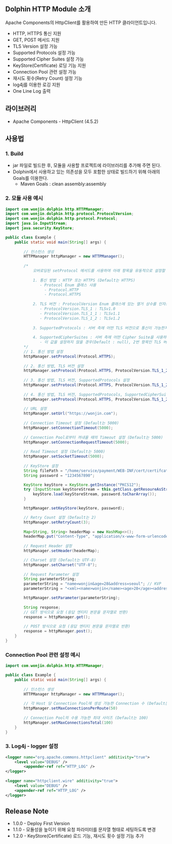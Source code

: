 ## Dolphin HTTP Module 소개

Apache Components의 HttpClient를 활용하여 만든 HTTP 클라이언트입니다.

* HTTP, HTTPS 통신 지원
* GET, POST 메서드 지원
* TLS Version 설정 가능
* Supported Protocols 설정 가능
* Supported Cipher Suites 설정 가능
* KeyStore(Certificate) 로딩 기능 지원
* Connection Pool 관련 설정 가능
* 재시도 횟수(Retry Count) 설정 기능 
* log4j를 이용한 로깅 지원
* One Line Log 출력

## 라이브러리

* Apache Components - HttpClient (4.5.2)

## 사용법

### 1. Build
 * jar 파일로 빌드한 후, 모듈을 사용할 프로젝트에 라이브러리를 추가해 주면 된다.
 * Dolphin에서 사용하고 있는 의존성을 모두 포함한 상태로 빌드하기 위해 아래의 Goals를 이용한다.
     - Maven Goals : clean assembly:assembly

### 2. 모듈 사용 예시

```java
import com.wonjin.dolphin.http.HTTPManager;
import com.wonjin.dolphin.http.protocol.ProtocolVersion;
import com.wonjin.dolphin.http.protocol.Protocol;
import java.io.InputStream;
import java.security.KeyStore;

public class Example {
    public static void main(String[] args) {
    
        // 인스턴스 생성
        HTTPManager httpManager = new HTTPManager();
        
        /*
            오버로딩된 setProtocol 메서드를 사용하여 아래 항목을 유동적으로 설정할 수 있다.
            
            1. 통신 방법 : HTTP 또는 HTTPS (Default는 HTTPS)
               - Protocol Enum 클래스 사용
                 - Protocol.HTTP
                 - Protocol.HTTPS
            
            2. TLS 버전 : ProtocolVersion Enum 클래스에 있는 열거 상수를 인자로 넣어 설정 (Default는 TLSv1.2)
               - ProtocolVersion.TLS_1 : TLSv1.0
               - ProtocolVersion.TLS_1_1 : TLSv1.1
               - ProtocolVersion.TLS_1_2 : TLSv1.2
               
            3. SupportedProtocols : 서버 측에 어떤 TLS 버전으로 통신이 가능한지를 알려주기 위한 값 (Default는 {TLSv1.1, TLSv1.2})
            
            4. SupportedCipherSuites : 서버 측에 어떤 Cipher Suite을 사용하여 통신이 가능한지를 알려주기 위한 값 (Default는 null)
               - 이 값을 설정하지 않을 경우(Default : null), 2번 항목인 TLS 버전 설정 값을 기준으로 SupportedCipherSuites가 구성된다.
        */
        // 1. 통신 방법 설정
        httpManager.setProtocol(Protocol.HTTPS);
        
        // 2. 통신 방법, TLS 버전 설정
        httpManager.setProtocol(Protocol.HTTPS, ProtocolVersion.TLS_1_2);
        
        // 3. 통신 방법, TLS 버전, SupportedProtocols 설정
        httpManager.setProtocol(Protocol.HTTPS, ProtocolVersion.TLS_1_2, new String[] {ProtocolVersion.TLS_1_1, ProtocolVersion.TLS_1_2})
        
        // 4. 통신 방법, TLS 버전, SupportedProtocols, SupportedCipherSuites 설정
        httpManager.setProtocol(Protocol.HTTPS, ProtocolVersion.TLS_1_2, new String[] {ProtocolVersion.TLS_1_1, ProtocolVersion.TLS_1_2}, new String[] {"TLS_RSA_WITH_AES_128_CBC_SHA256"});
        
        // URL 설정
        httpManager.setUrl("https://wonjin.com");
        
        // Connection Timeout 설정 (Default는 5000)
        httpManager.setConnectionTimeout(5000);
        
        // Connection Pool로부터 꺼내올 때의 Timeout 설정 (Default는 5000)
        httpManager.setConnectionRequestTimeout(5000);
        
        // Read Timeout 설정 (Default는 5000)
        httpManager.setSocketTimeout(5000);
       
        // KeyStore 설정
        String filePath = "/home/service/payment/WEB-INF/cert/certifcate.p12";
        String password = "1234567890";

        KeyStore keyStore = KeyStore.getInstance("PKCS12");
        try (InputStream keyStoreStream = this.getClass.getResoureAsStream(filePath)) {
            keyStore.load(keyStoreStream, password.toCharArray());
        }

        httpManager.setKeyStore(keyStore, password);

        // Retry Count 설정 (Default는 2)
        httpManager.setRetryCount(3);
        
        Map<String, String> headerMap = new HashMap<>();
        headerMap.put("Content-Type", "application/x-www-form-urlencoded;charset=utf-8");
        
        // Request Header 설정
        httpManager.setHeader(headerMap);

        // Charset 설정 (Default는 UTF-8)
        httpManager.setCharset("UTF-8");
        
        // Request Parameter 설정
        String parameterString;
        parameterString = "name=wonjin&age=28&address=seoul"; // KVP
        parameterString = "<xml><name>wonjin</name><age>28</age><address>seoul</address></xml>"; // XML

        httpManager.setParameter(parameterString);
        
        String response;
        // GET 방식으로 요청 (응답 엔티티 본문을 문자열로 반환)
        response = httpManager.get();
        
        // POST 방식으로 요청 (응답 엔티티 본문을 문자열로 반환)
        response = httpManager.post();
    }
}
```

### Connection Pool 관련 설정 예시
```java
import com.wonjin.dolphin.http.HTTPManager;

public class Example {
    public static void main(String[] args) {
    
        // 인스턴스 생성
        HTTPManager httpManager = new HTTPManager();
        
        // 각 Host 당 Connection Pool에 생성 가능한 Connection 수 (Default는 50)
        httpManager.setMaxConnectionsPerRoute(50)
        
        // Connection Pool의 수용 가능한 최대 사이즈 (Default는 100)
        httpManager.setMaxConnectionsTotal(100)
    }
}
```

### 3. Log4j - logger 설정
```xml
<logger name="org.apache.commons.httpclient" additivity="true">
	<level value="DEBUG" />
        <appender-ref ref="HTTP_LOG" />
</logger>
	
<logger name="httpclient.wire" additivity="true">
	<level value="DEBUG" />
	<appender-ref ref="HTTP_LOG" />
</logger>	
```

## Release Note
* 1.0.0 - Deploy First Version
* 1.1.0 - 모듈성을 높이기 위해 요청 파라미터를 문자열 형태로 세팅하도록 변경
* 1.2.0 - KeyStore(Certificate) 로드 기능, 재시도 횟수 설정 기능 추가
